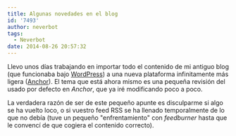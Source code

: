 ```yaml
---
title: Algunas novedades en el blog
id: '7493'
author: neverbot
tags:
  - Neverbot
date: 2014-08-26 20:57:32
---
```


Llevo unos días trabajando en importar todo el contenido de mi antiguo blog (que funcionaba bajo [WordPress](http://wordpress.org/)) a una nueva plataforma infinitamente más ligera ([Anchor](http://anchorcms.com/)). El tema que está ahora mismo es una pequeña revisión del usado por defecto en _Anchor_, que ya iré modificando poco a poco.

La verdadera razón de ser de este pequeño apunte es disculparme si algo se ha vuelto loco, o si vuestro feed RSS se ha llenado temporalmente de lo que no debía (tuve un pequeño "enfrentamiento" con _feedburner_ hasta que le convencí de que cogiera el contenido correcto).